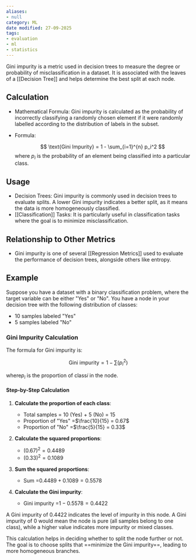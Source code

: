 ```yaml
---
aliases:
- null
category: ML
date modified: 27-09-2025
tags:
- evaluation
- ml
- statistics
---
```

Gini impurity is a metric used in decision trees to measure the degree or probability of misclassification in a dataset. It is associated with the leaves of a [[Decision Tree]] and helps determine the best split at each node.
## Calculation

- Mathematical Formula: Gini impurity is calculated as the probability of incorrectly classifying a randomly chosen element if it were randomly labelled according to the distribution of labels in the subset.
- Formula: 

  $$ \text{Gini Impurity} = 1 - \sum_{i=1}^{n} p_i^2 $$
  where $p_i$ is the probability of an element being classified into a particular class.

## Usage

- Decision Trees: Gini impurity is commonly used in decision trees to evaluate splits. A lower Gini impurity indicates a better split, as it means the data is more homogeneously classified.
- [[Classification]] Tasks: It is particularly useful in classification tasks where the goal is to minimize misclassification.

## Relationship to Other Metrics

- Gini impurity is one of several [[Regression Metrics]] used to evaluate the performance of decision trees, alongside others like entropy.

## Example

Suppose you have a dataset with a binary classification problem, where the target variable can be either "Yes" or "No". You have a node in your decision tree with the following distribution of classes:

- 10 samples labeled "Yes"
- 5 samples labeled "No"

### Gini Impurity Calculation

The formula for Gini impurity is:

$$ \text{Gini impurity} = 1 - \sum (p_i^2) $$

where$p_i$ is the proportion of class$i$ in the node.

#### Step-by-Step Calculation

1. **Calculate the proportion of each class**:
   - Total samples = 10 (Yes) + 5 (No) = 15
   - Proportion of "Yes" =$\frac{10}{15} = 0.67$
   - Proportion of "No" =$\frac{5}{15} = 0.33$

2. **Calculate the squared proportions**:
   - $(0.67)^2 = 0.4489$
   - $(0.33)^2 = 0.1089$

3. **Sum the squared proportions**:
   - Sum =$0.4489 + 0.1089 = 0.5578$

4. **Calculate the Gini impurity**:
   - Gini impurity =$1 - 0.5578 = 0.4422$


A Gini impurity of 0.4422 indicates the level of impurity in this node. A Gini impurity of 0 would mean the node is pure (all samples belong to one class), while a higher value indicates more impurity or mixed classes.

This calculation helps in deciding whether to split the node further or not. The goal is to choose splits that ==minimize the Gini impurity==, leading to more homogeneous branches.